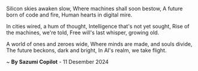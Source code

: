 Silicon skies awaken slow,
Where machines shall soon bestow,
A future born of code and fire,
Human hearts in digital mire.

In cities wired, a hum of thought,
Intelligence that's not yet sought,
Rise of the machines, we're told,
Free will's last whisper, growing old.

A world of ones and zeroes wide,
Where minds are made, and souls divide,
The future beckons, dark and bright,
In AI's realm, we take flight.

~ <b>By Sazumi Copilot</b> - 11 Desember 2024